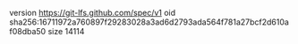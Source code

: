 version https://git-lfs.github.com/spec/v1
oid sha256:16711972a760897f29283028a3ad6d2793ada564f781a27bcf2d610af08dba50
size 14114
